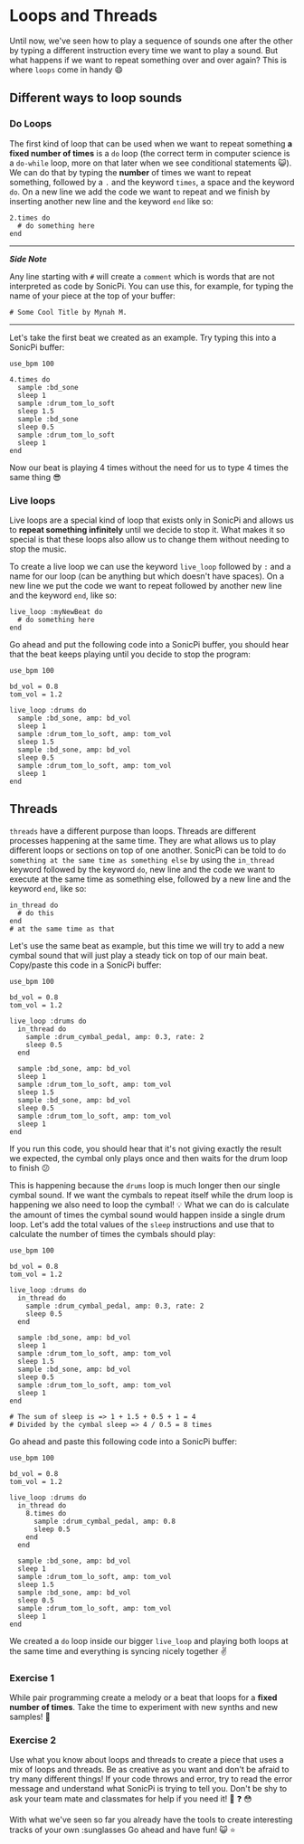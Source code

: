 # Loops and Threads

Until now, we've seen how to play a sequence of sounds one after the other by typing a different instruction every time we want to play a sound. But what happens if we want to repeat something over and over again? This is where `loops` come in handy :smile:

## Different ways to loop sounds

### Do Loops

The first kind of loop that can be used when we want to repeat something **a fixed number of times** is a `do` loop (the correct term in computer science is a `do-while` loop, more on that later when we see conditional statements :smiley_cat:). We can do that by typing the **number** of times we want to repeat something, followed by a `.` and the keyword `times`, a space and the keyword `do`. On a new line we add the code we want to repeat and we finish by inserting another new line and the keyword `end` like so:

```
2.times do
  # do something here
end
```
***
***Side Note***

Any line starting with `#` will create a `comment` which is words that are not interpreted as code by SonicPi. You can use this, for example, for typing the name of your piece at the top of your buffer:

```
# Some Cool Title by Mynah M.
```

***

Let's take the first beat we created as an example. Try typing this into a SonicPi buffer:

```
use_bpm 100

4.times do
  sample :bd_sone
  sleep 1
  sample :drum_tom_lo_soft
  sleep 1.5
  sample :bd_sone
  sleep 0.5
  sample :drum_tom_lo_soft
  sleep 1
end
```

Now our beat is playing 4 times without the need for us to type 4 times the same thing :sunglasses:

### Live loops

Live loops are a special kind of loop that exists only in SonicPi and allows us to **repeat something infinitely** until we decide to stop it. What makes it so special is that these loops also allow us to change them without needing to stop the music.

To create a live loop we can use the keyword `live_loop` followed by `:` and a name for our loop (can be anything but which doesn't have spaces). On a new line we put the code we want to repeat followed by another new line and the keyword `end`, like so:

```
live_loop :myNewBeat do
  # do something here
end
```

Go ahead and put the following code into a SonicPi buffer, you should hear that the beat keeps playing until you decide to stop the program:

```
use_bpm 100

bd_vol = 0.8
tom_vol = 1.2

live_loop :drums do
  sample :bd_sone, amp: bd_vol
  sleep 1
  sample :drum_tom_lo_soft, amp: tom_vol
  sleep 1.5
  sample :bd_sone, amp: bd_vol
  sleep 0.5
  sample :drum_tom_lo_soft, amp: tom_vol
  sleep 1
end
```

## Threads

`threads` have a different purpose than loops. Threads are different processes happening at the same time. They are what allows us to play different loops or sections on top of one another. SonicPi can be told to `do something at the same time as something else` by using the `in_thread` keyword followed by the keyword `do`, new line and the code we want to execute at the same time as something else, followed by a new line and the keyword `end`, like so:

```
in_thread do
  # do this
end
# at the same time as that
```

Let's use the same beat as example, but this time we will try to add a new cymbal sound that will just play a steady tick on top of our main beat. Copy/paste this code in a SonicPi buffer:

```
use_bpm 100

bd_vol = 0.8
tom_vol = 1.2

live_loop :drums do
  in_thread do
    sample :drum_cymbal_pedal, amp: 0.3, rate: 2
    sleep 0.5
  end

  sample :bd_sone, amp: bd_vol
  sleep 1
  sample :drum_tom_lo_soft, amp: tom_vol
  sleep 1.5
  sample :bd_sone, amp: bd_vol
  sleep 0.5
  sample :drum_tom_lo_soft, amp: tom_vol
  sleep 1
end
```

If you run this code, you should hear that it's not giving exactly the result we expected, the cymbal only plays once and then waits for the drum loop to finish :confused:

This is happening because the `drums` loop is much longer then our single cymbal sound. If we want the cymbals to repeat itself while the drum loop is happening we also need to loop the cymbal! :bulb: What we can do is calculate the amount of times the cymbal sound would happen inside a single drum loop. Let's add the total values of the `sleep` instructions and use that to calculate the number of times the cymbals should play:

```
use_bpm 100

bd_vol = 0.8
tom_vol = 1.2

live_loop :drums do
  in_thread do
    sample :drum_cymbal_pedal, amp: 0.3, rate: 2
    sleep 0.5
  end

  sample :bd_sone, amp: bd_vol
  sleep 1
  sample :drum_tom_lo_soft, amp: tom_vol
  sleep 1.5
  sample :bd_sone, amp: bd_vol
  sleep 0.5
  sample :drum_tom_lo_soft, amp: tom_vol
  sleep 1
end

# The sum of sleep is => 1 + 1.5 + 0.5 + 1 = 4
# Divided by the cymbal sleep => 4 / 0.5 = 8 times
```

Go ahead and paste this following code into a SonicPi buffer:

```
use_bpm 100

bd_vol = 0.8
tom_vol = 1.2

live_loop :drums do
  in_thread do
    8.times do
      sample :drum_cymbal_pedal, amp: 0.8
      sleep 0.5
    end
  end

  sample :bd_sone, amp: bd_vol
  sleep 1
  sample :drum_tom_lo_soft, amp: tom_vol
  sleep 1.5
  sample :bd_sone, amp: bd_vol
  sleep 0.5
  sample :drum_tom_lo_soft, amp: tom_vol
  sleep 1
end
```

We created a `do` loop inside our bigger `live_loop` and playing both loops at the same time and everything is syncing nicely together :v:

### Exercise 1

While pair programming create a melody or a beat that loops for a **fixed number of times**. Take the time to experiment with new synths and new samples! :musical_keyboard:

### Exercise 2

Use what you know about loops and threads to create a piece that uses a mix of loops and threads. Be as creative as you want and don't be afraid to try many different things! If your code throws and error, try to read the error message and understand what SonicPi is trying to tell you. Don't be shy to ask your team mate and classmates for help if you need it! :musical_note: :question: :flushed:

With what we've seen so far you already have the tools to create interesting tracks of your own :sunglasses Go ahead and have fun! :smiley_cat: :star:
